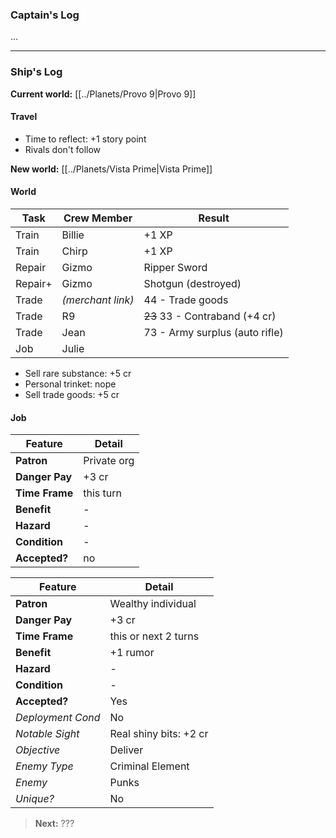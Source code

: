 ### Captain's Log

...

---

### Ship's Log

**Current world:** [[../Planets/Provo 9|Provo 9]]

#### Travel

+ Time to reflect: +1 story point
+ Rivals don't follow

**New world:** [[../Planets/Vista Prime|Vista Prime]]

#### World

| Task    | Crew Member       | Result                         |
| ------- | ----------------- | ------------------------------ |
| Train   | Billie            | +1 XP                          |
| Train   | Chirp             | +1 XP                          |
| Repair  | Gizmo             | Ripper Sword                   |
| Repair+ | Gizmo             | Shotgun (destroyed)            |
| Trade   | *(merchant link)* | 44 - Trade goods               |
| Trade   | R9                | ~~23~~ 33 - Contraband (+4 cr) |
| Trade   | Jean              | 73 - Army surplus (auto rifle) |
| Job     | Julie             |                                |
+ Sell rare substance: +5 cr
+ Personal trinket: nope
+ Sell trade goods: +5 cr

#### Job


| Feature         | Detail            |
| --------------- | ----------------- |
| **Patron**      | Private org       |
| **Danger Pay**  | +3 cr             |
| **Time Frame**  | this turn         |
| **Benefit**     | -                 |
| **Hazard**      | -                 |
| **Condition**   | -                 |
| **Accepted?**   | no                |

| Feature           | Detail                 |
| ----------------- | ---------------------- |
| **Patron**        | Wealthy individual     |
| **Danger Pay**    | +3 cr                  |
| **Time Frame**    | this or next 2 turns   |
| **Benefit**       | +1 rumor               |
| **Hazard**        | -                      |
| **Condition**     | -                      |
| **Accepted?**     | Yes                    |
| *Deployment Cond* | No                     |
| *Notable Sight*   | Real shiny bits: +2 cr |
| *Objective*       | Deliver                |
| *Enemy Type*      | Criminal Element       |
| *Enemy*           | Punks                  |
| *Unique?*         | No                     |

> **Next:** ???
